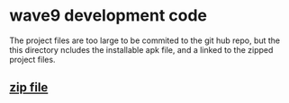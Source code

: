 # wave9 development code
The project files are too large to be commited to the git hub repo, but the this directory ncludes the installable apk file, and a linked to the zipped project files.
###
## [zip file](https://drive.google.com/open?id=0B1rrZqm7VUEXUDJaVHRYemE3dm8)